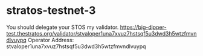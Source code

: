 # stratos-testnet-3
You should delegate your STOS my validator.
https://big-dipper-test.thestratos.org/validator/stvaloper1una7xvuz7hstsqf5u3dwd3h5wtzfmvndlvuypq
Operator Address: stvaloper1una7xvuz7hstsqf5u3dwd3h5wtzfmvndlvuypq
